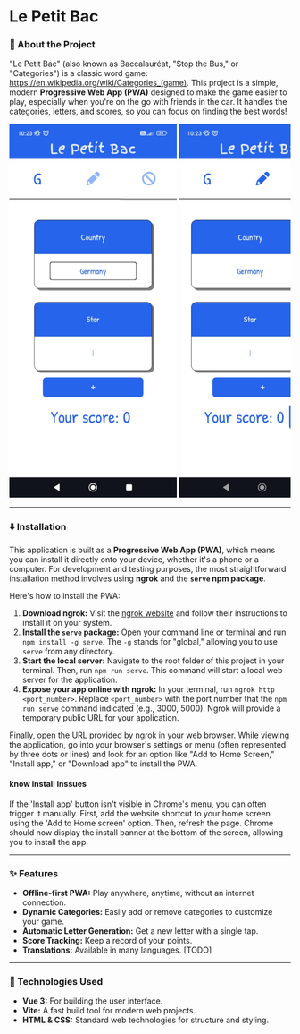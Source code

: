 # Le Petit Bac


### 📝 About the Project

"Le Petit Bac" (also known as Baccalauréat, "Stop the Bus," or "Categories") is a classic word game: https://en.wikipedia.org/wiki/Categories_(game). This project is a simple, modern **Progressive Web App (PWA)** designed to make the game easier to play, especially when you're on the go with friends in the car. It handles the categories, letters, and scores, so you can focus on finding the best words!

<div style="overflow-x: auto; white-space: nowrap;">
  <img src="public/img/screenshots/base.jpg" alt="Base view screenshot" width="300">
  <img src="public/img/screenshots/edit.jpg" alt="Edit view screenshot" width="300">
  <img src="public/img/screenshots/score-it.jpg" alt="Score view screenshot" width="300">
</div>

---

### ⬇️ Installation

This application is built as a **Progressive Web App (PWA)**, which means you can install it directly onto your device, whether it's a phone or a computer. For development and testing purposes, the most straightforward installation method involves using **ngrok** and the **`serve` npm package**.

Here's how to install the PWA:

1.  **Download ngrok:** Visit the [ngrok website](https://ngrok.com/) and follow their instructions to install it on your system.
2.  **Install the `serve` package:** Open your command line or terminal and run `npm install -g serve`. The `-g` stands for "global," allowing you to use `serve` from any directory.
3.  **Start the local server:** Navigate to the root folder of this project in your terminal. Then, run `npm run serve`. This command will start a local web server for the application.
4.  **Expose your app online with ngrok:** In your terminal, run `ngrok http <port_number>`. Replace `<port_number>` with the port number that the `npm run serve` command indicated (e.g., 3000, 5000). Ngrok will provide a temporary public URL for your application.

Finally, open the URL provided by ngrok in your web browser. While viewing the application, go into your browser's settings or menu (often represented by three dots or lines) and look for an option like "Add to Home Screen," "Install app," or "Download app" to install the PWA.

#### know install inssues

If the 'Install app' button isn't visible in Chrome's menu, you can often trigger it manually. First, add the website shortcut to your home screen using the 'Add to Home screen' option. Then, refresh the page. Chrome should now display the install banner at the bottom of the screen, allowing you to install the app.

--- 

### ✨ Features

* **Offline-first PWA:** Play anywhere, anytime, without an internet connection.
* **Dynamic Categories:** Easily add or remove categories to customize your game.
* **Automatic Letter Generation:** Get a new letter with a single tap.
* **Score Tracking:** Keep a record of your points.
* **Translations:** Available in many languages. [TODO]

---

### 🔧 Technologies Used

* **Vue 3:** For building the user interface.
* **Vite:** A fast build tool for modern web projects.
* **HTML & CSS:** Standard web technologies for structure and styling.
